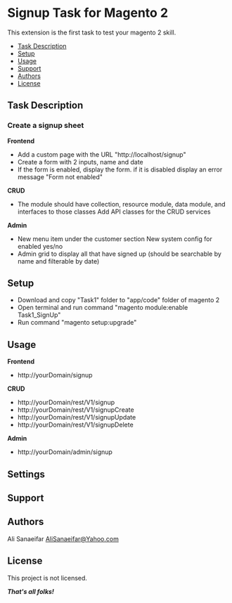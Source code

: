 # Signup Task for Magento 2

This extension is the first task to test your magento 2 skill.

 - [Task Description](#task-description)
 - [Setup](#setup)
 - [Usage](#usage)
 - [Support](#support)
 - [Authors](#authors)
 - [License](#license)

## Task Description

### Create a signup sheet 

**Frontend**
- Add a custom page with the URL "http://localhost/signup"
- Create a form with 2 inputs, name and date
- If the form is enabled, display the form. if it is disabled display an error message "Form not enabled"

**CRUD**
- The module should have collection, resource module, data module, and interfaces to those classes Add API classes for the CRUD services

**Admin**
- New menu item under the customer section New system config for enabled yes/no
- Admin grid to display all that have signed up (should be searchable by name and filterable by date)

## Setup
- Download and copy "Task1" folder to "app/code" folder of magento 2
- Open terminal and run command "magento module:enable Task1_SignUp"
- Run command "magento setup:upgrade"

## Usage

**Frontend**
- http://yourDomain/signup

**CRUD**
- http://yourDomain/rest/V1/signup
- http://yourDomain/rest/V1/signupCreate
- http://yourDomain/rest/V1/signupUpdate
- http://yourDomain/rest/V1/signupDelete

**Admin**
- http://yourDomain/admin/signup

## Settings

## Support

## Authors
 
 Ali Sanaeifar
 AliSanaeifar@Yahoo.com

## License

This project is not licensed.

***That's all folks!***
